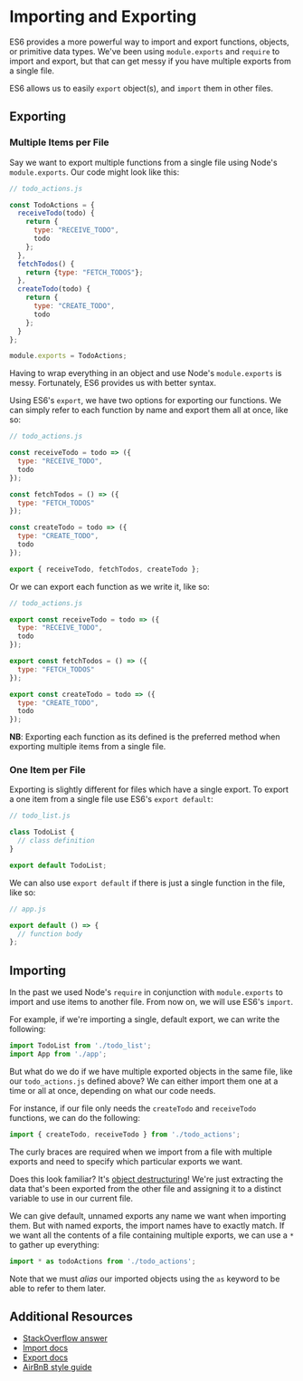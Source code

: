 # Importing and Exporting

ES6 provides a more powerful way to import and export functions, objects, or
primitive data types. We've been using `module.exports` and `require` to import
and export, but that can get messy if you have multiple exports from a single
file.

ES6 allows us to easily `export` object(s), and `import` them in other files.

## Exporting

### Multiple Items per File

Say we want to export multiple functions from a single file using Node's
`module.exports`. Our code might look like this:

```javascript
// todo_actions.js

const TodoActions = {
  receiveTodo(todo) {
    return {
      type: "RECEIVE_TODO",
      todo
    };
  },
  fetchTodos() {
    return {type: "FETCH_TODOS"};
  },
  createTodo(todo) {
    return {
      type: "CREATE_TODO",
      todo
    };
  }
};

module.exports = TodoActions;
```

Having to wrap everything in an object and use Node's `module.exports` is messy.
Fortunately, ES6 provides us with better syntax.

Using ES6's `export`, we have two options for exporting our functions. We can
simply refer to each function by name and export them all at once, like so:

```javascript
// todo_actions.js

const receiveTodo = todo => ({
  type: "RECEIVE_TODO",
  todo
});

const fetchTodos = () => ({
  type: "FETCH_TODOS"
});

const createTodo = todo => ({
  type: "CREATE_TODO",
  todo
});

export { receiveTodo, fetchTodos, createTodo };
```

Or we can export each function as we write it, like so:

```javascript
// todo_actions.js

export const receiveTodo = todo => ({
  type: "RECEIVE_TODO",
  todo
});

export const fetchTodos = () => ({
  type: "FETCH_TODOS"
});

export const createTodo = todo => ({
  type: "CREATE_TODO",
  todo
});
```

**NB**: Exporting each function as its defined is the preferred method when
exporting multiple items from a single file.

### One Item per File

Exporting is slightly different for files which have a single export. To export a one item from a single file use ES6's `export default`:

```javascript
// todo_list.js

class TodoList {
  // class definition
}

export default TodoList;
```

We can also use `export default` if there is just a single function in the file,
like so:

```javascript
// app.js

export default () => {
  // function body
};
```

## Importing

In the past we used Node's `require` in conjunction with
`module.exports` to import and use items to another file. From now on, we will
use ES6's `import`.

For example, if we're importing a single, default export, we can write the following:

```javascript
import TodoList from './todo_list';
import App from './app';
```

But what do we do if we have multiple exported objects in the same file, like
our `todo_actions.js` defined above?  We can either import them one at a time or
all at once, depending on what our code needs.

For instance, if our file only needs the `createTodo` and `receiveTodo`
functions, we can do the following:

```javascript
import { createTodo, receiveTodo } from './todo_actions';
```

The curly braces are required when we import from a file with multiple exports and need to specify which particular exports we want.

Does this look familiar? It's [object destructuring][obj-destructuring]! We're
just extracting the data that's been exported from the other file and assigning
it to a distinct variable to use in our current file.

[obj-destructuring]: ./object_destructuring.md

We can give default, unnamed exports any name we want when importing them.  But
with named exports, the import names have to exactly match.  If we want all the
contents of a file containing multiple exports, we can use a `*` to gather up everything:

```javascript
import * as todoActions from './todo_actions';
```

Note that we must _alias_ our imported objects using the `as` keyword to be able
to refer to them later.

## Additional Resources

* [StackOverflow answer](https://stackoverflow.com/questions/36795819/when-should-i-use-curly-braces-for-es6-import/36796281#36796281)
* [Import docs](https://developer.mozilla.org/en-US/docs/Web/JavaScript/Reference/Statements/import)
* [Export docs](https://developer.mozilla.org/en-US/docs/Web/JavaScript/Reference/Statements/export)
* [AirBnB style guide](https://github.com/airbnb/javascript#modules)

